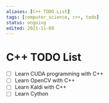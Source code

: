 ```yaml
---
aliases: [C++ TODO List]
tags: [computer_science, c++, todo]
status: ongoing
edited: 2021-11-09
---
```


# C++ TODO List
- [ ] Learn CUDA programming with C++
- [ ] Learn OpenCV with C++
- [ ] Learn Kaldi with C++
- [ ] Learn Cython
